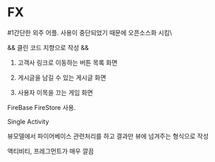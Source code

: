 # FX
#1간단한 외주 어플. 사용이 중단되었기 때문에 오픈소스화 시킴\

&& 클린 코드 지향으로 작성 &&


1. 고객사 링크로 이동하는 버튼 목록 화면

2. 게시글을 남길 수 있는 게시글 화면

3. 사용자 이목을 끄는 게임 화면 


FireBase FireStore 사용.

Single Activity

뷰모델에서 파이어베이스 관련처리를 하고 결과만 뷰에 넘겨주는 형식으로 작성

액티비티, 프레그먼트가 매우 깔끔


